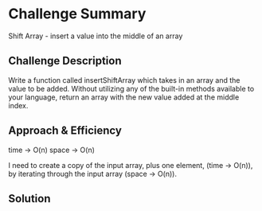 # Challenge Summary
<!-- Short summary or background information -->
Shift Array - insert a value into the middle of an array

## Challenge Description
<!-- Description of the challenge -->
Write a function called insertShiftArray which takes in an array and the value to be added. Without utilizing any of the built-in methods available to your language, return an array with the new value added at the middle index.

## Approach & Efficiency
<!-- What approach did you take? Why? What is the Big O space/time for this approach? -->
time -> O(n)
space -> O(n)

I need to create a copy of the input array, plus one element, (time -> O(n)),  
by iterating through the input array (space -> O(n)).

## Solution
<!-- Embedded whiteboard image -->

